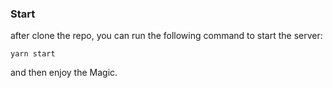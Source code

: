 ### Start
after clone the repo, you can run the following command to start the server:
```
yarn start
```
and then enjoy the Magic.